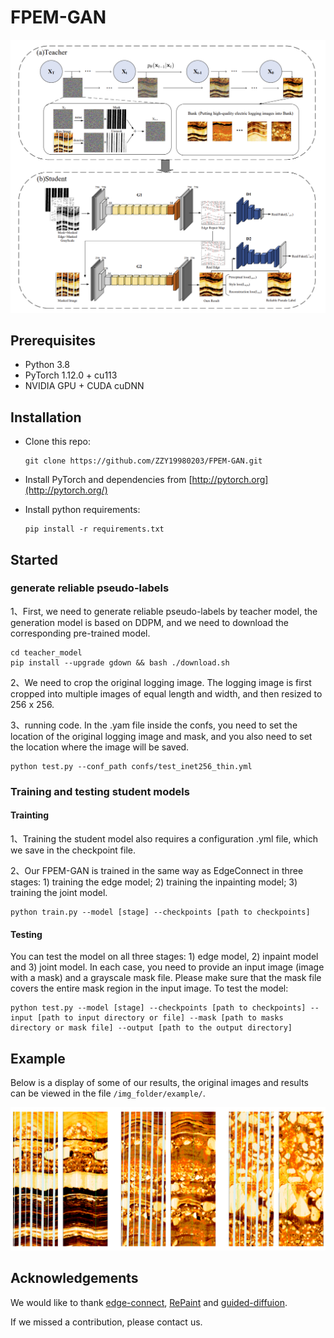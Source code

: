 # FPEM-GAN

![Image text](https://github.com/ZZY19980203/FPEM-GAN/blob/main/img_folder/framework.jpg)


## Prerequisites

- Python 3.8
- PyTorch 1.12.0 + cu113 
- NVIDIA GPU + CUDA cuDNN

## Installation

- Clone this repo:

  ```
  git clone https://github.com/ZZY19980203/FPEM-GAN.git
  ```

- Install PyTorch and dependencies from [http://pytorch.org](http://pytorch.org/)

- Install python requirements:

  ```
  pip install -r requirements.txt
  ```

## Started



###  generate reliable pseudo-labels

1、First, we need to generate reliable pseudo-labels by teacher model, the generation model is based on DDPM, and we need to download the corresponding pre-trained model.

```
cd teacher_model
pip install --upgrade gdown && bash ./download.sh
```

2、We need to crop the original logging image. The logging image is first cropped into multiple images of equal length and width, and then resized to 256 x 256.

3、running code.  In the .yam file inside the confs, you need to set the location of the original logging image and mask, and you also need to set the location where the image will be saved.

```
python test.py --conf_path confs/test_inet256_thin.yml
```



### Training and testing student models

#### Trainting

1、Training the student model also requires a configuration .yml file, which we save in the checkpoint file.

2、Our FPEM-GAN is trained in the same way as EdgeConnect in three stages: 1) training the edge model; 2) training the inpainting model; 3) training the joint model.

```
python train.py --model [stage] --checkpoints [path to checkpoints]
```

#### Testing

You can test the model on all three stages: 1) edge model, 2) inpaint model and 3) joint model. In each case, you need to provide an input image (image with a mask) and a grayscale mask file. Please make sure that the mask file covers the entire mask region in the input image. To test the model:

```
python test.py --model [stage] --checkpoints [path to checkpoints] --input [path to input directory or file] --mask [path to masks directory or mask file] --output [path to the output directory]
```

## Example

Below is a display of some of our results, the original images and results can be viewed in the file ``` /img_folder/example/ ```.

![Image text](https://github.com/ZZY19980203/FPEM-GAN/blob/main/img_folder/exmple.jpg)

## Acknowledgements

We would like to thank [edge-connect](https://github.com/knazeri/edge-connect), [RePaint](https://github.com/andreas128/RePaint) and [guided-diffuion](https://github.com/openai/guided-diffusion.git).

If we missed a contribution, please contact us.
